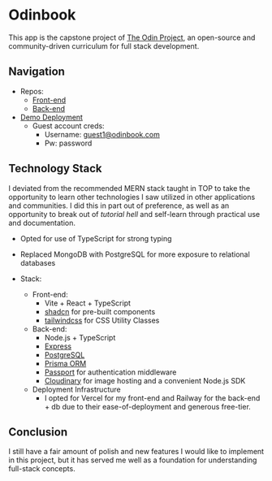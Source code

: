 # Odinbook

This app is the capstone project of [The Odin Project](https://www.theodinproject.com/), an open-source and community-driven curriculum for full stack development.

## Navigation

- Repos:
  - [Front-end](https://github.com/ryleedwards/odin-book-frontend)
  - [Back-end](https://github.com/ryleedwards/odin-book-api)
- [Demo Deployment](https://odin-book-frontend-pearl.vercel.app/)
  - Guest account creds:
    - Username: guest1@odinbook.com
    - Pw: password

## Technology Stack

I deviated from the recommended MERN stack taught in TOP to take the opportunity to learn other technologies I saw utilized in other applications and communities. I did this in part out of preference, as well as an opportunity to break out of _tutorial hell_ and self-learn through practical use and documentation.

- Opted for use of TypeScript for strong typing
- Replaced MongoDB with PostgreSQL for more exposure to relational databases

- Stack:
  - Front-end:
    - Vite + React + TypeScript
    - [shadcn](https://ui.shadcn.com/) for pre-built components
    - [tailwindcss](https://tailwindcss.com/) for CSS Utility Classes
  - Back-end:
    - Node.js + TypeScript
    - [Express](https://expressjs.com/)
    - [PostgreSQL](https://www.postgresql.org/)
    - [Prisma ORM](https://www.prisma.io/)
    - [Passport](https://www.passportjs.org/) for authentication middleware
    - [Cloudinary](https://cloudinary.com/) for image hosting and a convenient Node.js SDK
  - Deployment Infrastructure
    - I opted for Vercel for my front-end and Railway for the back-end + db due to their ease-of-deployment and generous free-tier.

## Conclusion

I still have a fair amount of polish and new features I would like to implement in this project, but it has served me well as a foundation for understanding full-stack concepts.
